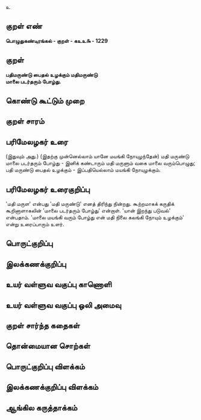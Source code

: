 உ

## குறள் எண் 

**பொழுதுகண்டிரங்கல் - குறள் - கஉஉ௯ - 1229**

## குறள் 

**பதிமருண்டு பைதல் உழக்கும் மதிமருண்டு  
மாலை படர்தரும் போழ்து.** 

## கொண்டு கூட்டும் முறை


## குறள் சாரம் 


## பரிமேலழகர் உரை

(இதுவும் அது.) (இதற்கு முன்னெல்லாம் யானே மயங்கி நோயுழந்தேன்) மதி மருண்டு மாலை படர்தரும் போழ்து - இனிக் கண்டாரும் மதி மருளும் வகை மாலை வரும்பொழுது; பதி மருண்டு பைதல் உழக்கும் - இப்பதியெல்லாம் மயங்கி நோயுழக்கும்.

## பரிமேலழகர் உரைகுறிப்பு   

'மதி மருள' என்பது 'மதி மருண்டு' எனத் திரிந்து நின்றது. கூற்றமாகக் கருதிக் கூறினாளாகலின் 'மாலை படர்தரும் போழ்து' என்றாள். 'யான் இறந்து படுவல்' என்பதாம். 'மாலை மயங்கி வரும் போழ்து என் மதி நிலை கலங்கி நோயும் உழக்கும்' என்று உரைப்பாரும் உளர்.

## பொருட்குறிப்பு 


## இலக்கணக்குறிப்பு  


## உயர் வள்ளுவ வகுப்பு காணொளி


## உயர் வள்ளுவ வகுப்பு ஒலி அமைவு 

 
## குறள் சார்ந்த கதைகள் 


## தொன்மையான சொற்கள்


## பொருட்குறிப்பு விளக்கம்


## இலக்கணக்குறிப்பு விளக்கம்


## ஆங்கில கருத்தாக்கம் 



